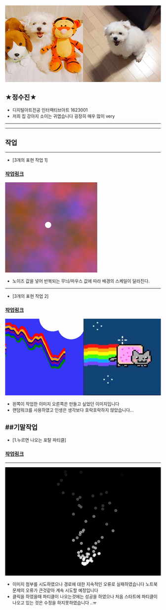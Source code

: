 


![작업 이미지](./sozz.jpg)

## ★정수진★
 * 디지털아트전공 인터랙티브아트 1623001
 * 저희 집 강아지 소이는 귀엽습니다 굉장히 매우 많이 very
----------------------

---------


## 작업
--------
* [3개의 표현 작업 1]
### [작업링크](https://editor.p5js.org/dkfjqthdl@gmail.com/embed/MrvBdFZbh)
![작업 이미지](./black1.png)

 * 노이즈 값을 넣어 반복되는 무늬/마우스 값에 따라 배경의 스케일이 달라진다.
----
* [3개의 표현 작업 2]
### [작업링크](https://editor.p5js.org/dkfjqthdl@gmail.com/embed/HtX2NU5KX)
![작업 이미지](./nang.jpg)
 * 왼쪽이 작업한 이미지 오른쪽은 만들고 싶었던 이미지입니다
 * 랜덤워크를 사용하였고 인생은 생각보다 호락호락하지 않았습니다...

 ##기말작업
 -------
 * [1.누르면 나오는 포탈 파티클]
 ### [작업링크](https://editor.p5js.org/dkfjqthdl@gmail.com/sketches/TX3E-Ks_M)
 ------
 ![작업 이미지](./pa.png)
  * 이미지 첨부를 시도하였으나 경로에 대한 지속적인 오류로 실패하였습니다
  노트북 문제의 오류가 큰것같아 계속 시도할 예정입니다
  * 클릭을 하였을때 파티클이 나오는것에는 성공을 하였으나 처음 스타트에 파티클이
  나오고 있는 것은 수정을 하지못하였습니다 ..ㅠ
